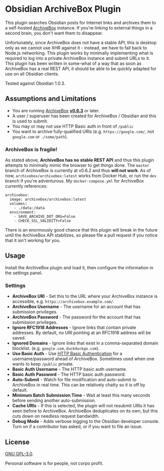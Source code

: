 # Obsidian ArchiveBox Plugin

This plugin searches Obsidian posts for Internet links and archives them to a self-hosted [ArchiveBox](https://archivebox.io) instance. If you're linking to external things in a second brain, you don't want them to disappear.

Unfortunately, since ArchiveBox does not have a stable API, this is desktop only as we cannot use XHR against it - instead, we have to fall back to Node.js networking. This plugin works by minimally implementing what is required to log into a private ArchiveBox instance and submit URLs to it. This plugin has been written in some-what of a way that as soon as ArchiveBox has a real REST API, it should be able to be quickly adapted for use on all Obsidian clients.

Tested against Obsidian 1.0.3.

## Assumptions and Limitations

-   You are running [ArchiveBox](https://archivebox.io) [**v0.6.3**](https://github.com/ArchiveBox/ArchiveBox/pull/721) or later.
-   A user / superuser has been created for ArchiveBox / Obsidian and this is used to submit.
-   You may or may not use HTTP Basic auth in front of `/public`
-   You want to archive fully-qualified URIs (e.g. `https://google.com/`, not `google.com` or `./some/path`).

### ArchiveBox is fragile!

As stated above, **ArchiveBox has no stable REST API** and thus this plugin attempts to minimally mimic the browser to get things done. The `master` branch of ArchiveBox is currently at v0.6.2 and thus **will not work**. As of now, `archivebox/archivebox:latest` works from Docker Hub, or run the `dev` branch if you're adventurous. My `docker-compose.yml` for ArchiveBox currently references:

````docker-compose
archivebox:
  image: archivebox/archivebox:latest
  volumes:
    - ./data:/data
  environment:
    - SAVE_ARCHIVE_DOT_ORG=False
    - CHECK_SSL_VALIDITY=False
````

There is an enormously good chance that this plugin will break in the future until the ArchiveBox API stabilizes, so please file a pull request if you notice that it isn't working for you.


## Usage

Install the ArchiveBox plugin and load it, then configure the information in the settings panel.

### Settings

-   **ArchiveBox URI** - Set this to the URL where your ArchiveBox instance is accessible, e.g. `https://archivebox.example.com/`.
-   **ArchiveBox Username** - The username for an account that has submission privileges.
-   **ArchiveBox Password** - The password for the account that has submission privileges.
-   **Ignore RFC1918 Addresses** - Ignore links that contain private addresses. By default, no URI pointing at an RFC1918 address will be saved.
-   **Ignored Domains** - Ignore links that exist in a comma-separated domain blocklist. (e.g. `google.com,duckduckgo.com`).
-   **Use Basic Auth** - Use [HTTP Basic Authentication](https://developer.mozilla.org/en-US/docs/Web/HTTP/Authentication) for a username/password ahead of ArchiveBox. Sometimes used when one wants to keep `/public` private.
-   **Basic Auth Username** - The HTTP basic auth username.
-   **Basic Auth Password** - The HTTP basic auth password.
-   **Auto-Submit** - Watch for file modification and auto-submit to ArchiveBox in real time. This can be relatively chatty so it is off by default.
-   **Minimum Batch Submission Time** - Wait at least this many seconds before sending another auto-submission.
-   **Cache URIs** - If this is selected, the plugin will not resubmit URIs it has seen before to ArchiveBox. ArchiveBox deduplicates on its own, but this cuts down on needless request bandwidth.
-   **Debug Mode** - Adds verbose logging to the Obsidian developer console. Turn on if a contributor has asked, or if you want to file an issue.


## License

[GNU GPL-3.0](./LICENSE).

Personal software is for people, not corpo profit.
